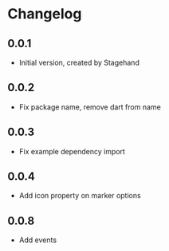 # Changelog

## 0.0.1

- Initial version, created by Stagehand

## 0.0.2

- Fix package name, remove dart from name

## 0.0.3

- Fix example dependency import

## 0.0.4

- Add icon property on marker options

## 0.0.8
- Add events

